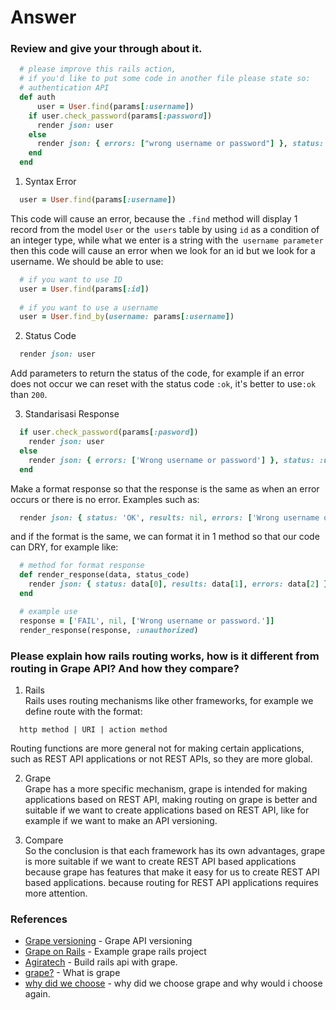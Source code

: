 # Answer
### Review and give your through about it.
```ruby
  # please improve this rails action,
  # if you'd like to put some code in another file please state so:
  # authentication API
  def auth
      user = User.find(params[:username])
    if user.check_password(params[:password])
      render json: user
    else
      render json: { errors: ["wrong username or password"] }, status: :unauthorized
    end
  end
```

1. Syntax Error
```ruby
  user = User.find(params[:username])
```
This code will cause an error, because the `.find` method will display 1 record from the model
`User` or the` users` table by using `id` as a condition of an integer type, while what we enter is a string with the` username parameter` then this code will cause an error when we look for an id but we look for a username.
We should be able to use:

```ruby
  # if you want to use ID
  user = User.find(params[:id])
  
  # if you want to use a username
  user = User.find_by(username: params[:username])
```

2. Status Code
```ruby
  render json: user
```
Add parameters to return the status of the code, for example if an error does not occur we can reset
with the status code `:ok`, it's better to use`:ok` than `200`.

3. Standarisasi Response
```ruby
  if user.check_password(params[:pasword])
    render json: user
  else
    render json: { errors: ['Wrong username or password'] }, status: :unauthorized
  end
```
Make a format response so that the response is the same as when an error occurs or there is no error.
Examples such as:
```ruby
  render json: { status: 'OK', results: nil, errors: ['Wrong username or password.'] }`  
```
and if the format is the same, we can format it in 1 method so that our code can DRY, for example like:
```ruby
  # method for format response
  def render_response(data, status_code)
    render json: { status: data[0], results: data[1], errors: data[2] }, status: status_code
  end

  # example use
  response = ['FAIL', nil, ['Wrong username or password.']]
  render_response(response, :unauthorized)
```

### Please explain how rails routing works, how is it different from routing in Grape API? And how they compare?

1. Rails  
Rails uses routing mechanisms like other frameworks,
for example we define route with the format: 
```
  http method | URI | action method 
```
Routing functions are more general not for making certain applications, such as REST API applications or not REST APIs, so they are more global.

2. Grape  
Grape has a more specific mechanism, grape is intended for making applications based on REST API,
making routing on grape is better and suitable if we want to create applications based on REST API,
like for example if we want to make an API versioning.

3. Compare  
So the conclusion is that each framework has its own advantages, grape is more suitable if we want to create REST API based applications
because grape has features that make it easy for us to create REST API based applications.
because routing for REST API applications requires more attention.  

### References
- [Grape versioning](https://github.com/ruby-grape/grape#versioning) - Grape API versioning
- [Grape on Rails](https://github.com/ruby-grape/grape-on-rails) - Example grape rails project
- [Agiratech](https://www.agiratech.com/build-rails-api-with-grape/) - Build rails api with grape.
- [grape?](https://dev.to/torianne02/what-is-grape-19l) - What is grape
- [why did we choose](http://zonov.me/ruby-on-grapes-why-did-we-choose-grape-and-why-would-i-choose-it-again/) - why did we choose grape and why would i choose again.